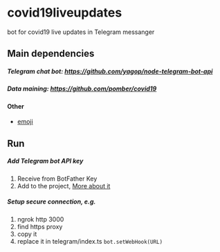 # covid19liveupdates
bot for covid19 live updates in Telegram messanger

## Main dependencies 
##### Telegram chat bot: https://github.com/yagop/node-telegram-bot-api
##### Data maining: https://github.com/pomber/covid19 

#### Other
<ul>
 <li><a href="https://github.com/meeDamian/country-emoji">emoji</a></li>
</ul>


## Run

##### Add Telegram bot API key
1. Receive from BotFather Key
2. Add to the project, <a href='https://github.com/danbilokha/covid19liveupdates/tree/master/server/src/bots/telegram'>More about it</a>

##### Setup secure connection, e.g. 
1. ngrok http 3000
2. find https proxy 
3. copy it 
4. replace it in telegram/index.ts `bot.setWebHook(URL)`
